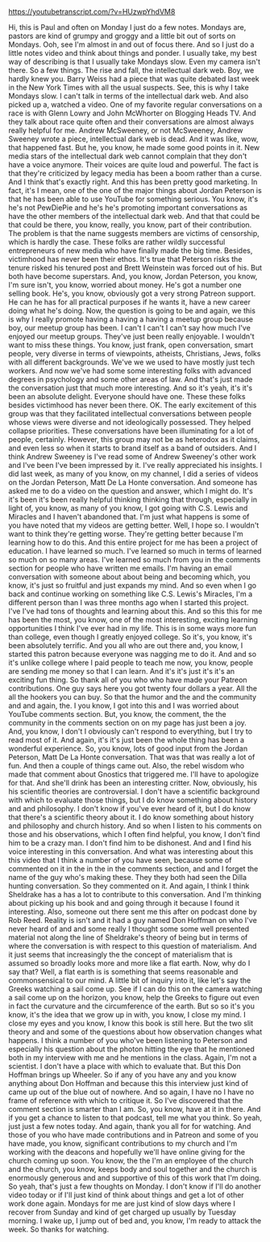 https://youtubetranscript.com/?v=HUzwpYhdVM8

 Hi, this is Paul and often on Monday I just do a few notes. Mondays are, pastors are kind of grumpy and groggy and a little bit out of sorts on Mondays. Ooh, see I'm almost in and out of focus there. And so I just do a little notes video and think about things and ponder. I usually take, my best way of describing is that I usually take Mondays slow. Even my camera isn't there. So a few things. The rise and fall, the intellectual dark web. Boy, we hardly knew you. Barry Weiss had a piece that was quite debated last week in the New York Times with all the usual suspects. See, this is why I take Mondays slow. I can't talk in terms of the intellectual dark web. And also picked up a, watched a video. One of my favorite regular conversations on a race is with Glenn Lowry and John McWhorter on Blogging Heads TV. And they talk about race quite often and their conversations are almost always really helpful for me. Andrew McSweeney, or not McSweeney, Andrew Sweeney wrote a piece, intellectual dark web is dead. And it was like, wow, that happened fast. But he, you know, he made some good points in it. New media stars of the intellectual dark web cannot complain that they don't have a voice anymore. Their voices are quite loud and powerful. The fact is that they're criticized by legacy media has been a boom rather than a curse. And I think that's exactly right. And this has been pretty good marketing. In fact, it's I mean, one of the one of the major things about Jordan Peterson is that he has been able to use YouTube for something serious. You know, it's he's not PewDiePie and he's he's promoting important conversations as have the other members of the intellectual dark web. And that that could be that could be there, you know, really, you know, part of their contribution. The problem is that the name suggests members are victims of censorship, which is hardly the case. These folks are rather wildly successful entrepreneurs of new media who have finally made the big time. Besides, victimhood has never been their ethos. It's true that Peterson risks the tenure risked his tenured post and Brett Weinstein was forced out of his. But both have become superstars. And, you know, Jordan Peterson, you know, I'm sure isn't, you know, worried about money. He's got a number one selling book. He's, you know, obviously got a very strong Patreon support. He can he has for all practical purposes if he wants it, have a new career doing what he's doing. Now, the question is going to be and again, we this is why I really promote having a having a having a meetup group because boy, our meetup group has been. I can't I can't I can't say how much I've enjoyed our meetup groups. They've just been really enjoyable. I wouldn't want to miss these things. You know, just frank, open conversation, smart people, very diverse in terms of viewpoints, atheists, Christians, Jews, folks with all different backgrounds. We've we we used to have mostly just tech workers. And now we've had some some interesting folks with advanced degrees in psychology and some other areas of law. And that's just made the conversation just that much more interesting. And so it's yeah, it's it's been an absolute delight. Everyone should have one. These these folks besides victimhood has never been there. OK. The early excitement of this group was that they facilitated intellectual conversations between people whose views were diverse and not ideologically possessed. They helped collapse priorities. These conversations have been illuminating for a lot of people, certainly. However, this group may not be as heterodox as it claims, and even less so when it starts to brand itself as a band of outsiders. And I think Andrew Sweeney is I've read some of Andrew Sweeney's other work and I've been I've been impressed by it. I've really appreciated his insights. I did last week, as many of you know, on my channel, I did a series of videos on the Jordan Peterson, Matt De La Honte conversation. And someone has asked me to do a video on the question and answer, which I might do. It's it's been it's been really helpful thinking thinking that through, especially in light of, you know, as many of you know, I got going with C.S. Lewis and Miracles and I haven't abandoned that. I'm just what happens is some of you have noted that my videos are getting better. Well, I hope so. I wouldn't want to think they're getting worse. They're getting better because I'm learning how to do this. And this entire project for me has been a project of education. I have learned so much. I've learned so much in terms of learned so much on so many areas. I've learned so much from you in the comments section for people who have written me emails. I'm having an email conversation with someone about about being and becoming which, you know, it's just so fruitful and just expands my mind. And so even when I go back and continue working on something like C.S. Lewis's Miracles, I'm a different person than I was three months ago when I started this project. I've I've had tons of thoughts and learning about this. And so this this for me has been the most, you know, one of the most interesting, exciting learning opportunities I think I've ever had in my life. This is in some ways more fun than college, even though I greatly enjoyed college. So it's, you know, it's been absolutely terrific. And you all who are out there and, you know, I started this patron because everyone was nagging me to do it. And and so it's unlike college where I paid people to teach me now, you know, people are sending me money so that I can learn. And it's it's just it's it's an exciting fun thing. So thank all of you who who have made your Patreon contributions. One guy says here you got twenty four dollars a year. All the all the hookers you can buy. So that the humor and the and the community and and again, the. I you know, I got into this and I was worried about YouTube comments section. But, you know, the comment, the the community in the comments section on on my page has just been a joy. And, you know, I don't I obviously can't respond to everything, but I try to read most of it. And again, it's it's just been the whole thing has been a wonderful experience. So, you know, lots of good input from the Jordan Peterson, Matt De La Honte conversation. That was that was really a lot of fun. And then a couple of things came out. Also, the rebel wisdom who made that comment about Gnostics that triggered me. I'll have to apologize for that. And she'll drink has been an interesting critter. Now, obviously, his his scientific theories are controversial. I don't have a scientific background with which to evaluate those things, but I do know something about history and and philosophy. I don't know if you've ever heard of it, but I do know that there's a scientific theory about it. I do know something about history and philosophy and church history. And so when I listen to his comments on those and his observations, which I often find helpful, you know, I don't find him to be a crazy man. I don't find him to be dishonest. And and I find his voice interesting in this conversation. And what was interesting about this this video that I think a number of you have seen, because some of commented on it in the in the in the comments section, and and I forget the name of the guy who's making these. They they both had seen the Dilla hunting conversation. So they commented on it. And again, I think I think Sheldrake has a has a lot to contribute to this conversation. And I'm thinking about picking up his book and and going through it because I found it interesting. Also, someone out there sent me this after on podcast done by Rob Reed. Reality is isn't and it had a guy named Don Hoffman on who I've never heard of and and some really I thought some some well presented material not along the line of Sheldrake's theory of being but in terms of where the conversation is with respect to this question of materialism. And it just seems that increasingly the the concept of materialism that is assumed so broadly looks more and more like a flat earth. Now, why do I say that? Well, a flat earth is is something that seems reasonable and commonsensical to our mind. A little bit of inquiry into it, like let's say the Greeks watching a sail come up. See if I can do this on the camera watching a sail come up on the horizon, you know, help the Greeks to figure out even in fact the curvature and the circumference of the earth. But so so it's you know, it's the idea that we grow up in with, you know, I close my mind. I close my eyes and you know, I know this book is still here. But the two slit theory and and some of the questions about how observation changes what happens. I think a number of you who've been listening to Peterson and especially his question about the photon hitting the eye that he mentioned both in my interview with me and he mentions in the class. Again, I'm not a scientist. I don't have a place with which to evaluate that. But this Don Hoffman brings up Wheeler. So if any of you have any and you know anything about Don Hoffman and because this this interview just kind of came up out of the blue out of nowhere. And so again, I have no I have no frame of reference with which to critique it. So I've discovered that the comment section is smarter than I am. So, you know, have at it in there. And if you get a chance to listen to that podcast, tell me what you think. So yeah, just just a few notes today. And again, thank you all for for watching. And those of you who have made contributions and in Patreon and some of you have made, you know, significant contributions to my church and I'm working with the deacons and hopefully we'll have online giving for the church coming up soon. You know, the the I'm an employee of the church and the church, you know, keeps body and soul together and the church is enormously generous and and supportive of this of this work that I'm doing. So yeah, that's just a few thoughts on Monday. I don't know if I'll do another video today or if I'll just kind of think about things and get a lot of other work done again. Mondays for me are just kind of slow days where I recover from Sunday and kind of get charged up usually by Tuesday morning. I wake up, I jump out of bed and, you know, I'm ready to attack the week. So thanks for watching.